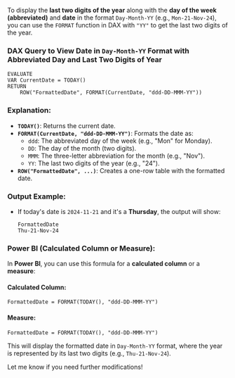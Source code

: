 To display the **last two digits of the year** along with the **day of the week (abbreviated)** and **date** in the format `Day-Month-YY` (e.g., `Mon-21-Nov-24`), you can use the `FORMAT` function in DAX with `"YY"` to get the last two digits of the year.

### **DAX Query to View Date in `Day-Month-YY` Format with Abbreviated Day and Last Two Digits of Year**

```dax
EVALUATE
VAR CurrentDate = TODAY()
RETURN 
    ROW("FormattedDate", FORMAT(CurrentDate, "ddd-DD-MMM-YY"))
```

### **Explanation**:
- **`TODAY()`**: Returns the current date.
- **`FORMAT(CurrentDate, "ddd-DD-MMM-YY")`**: Formats the date as:
  - `ddd`: The abbreviated day of the week (e.g., "Mon" for Monday).
  - `DD`: The day of the month (two digits).
  - `MMM`: The three-letter abbreviation for the month (e.g., "Nov").
  - `YY`: The last two digits of the year (e.g., "24").
- **`ROW("FormattedDate", ...)`**: Creates a one-row table with the formatted date.

### **Output Example**:
- If today's date is `2024-11-21` and it's a **Thursday**, the output will show:
  ```
  FormattedDate
  Thu-21-Nov-24
  ```

### **Power BI (Calculated Column or Measure)**:
In **Power BI**, you can use this formula for a **calculated column** or a **measure**:

#### **Calculated Column**:
```dax
FormattedDate = FORMAT(TODAY(), "ddd-DD-MMM-YY")
```

#### **Measure**:
```dax
FormattedDate = FORMAT(TODAY(), "ddd-DD-MMM-YY")
```

This will display the formatted date in `Day-Month-YY` format, where the year is represented by its last two digits (e.g., `Thu-21-Nov-24`).

Let me know if you need further modifications!